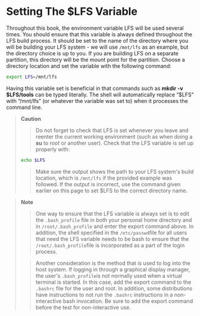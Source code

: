 # Setting The \$LFS Variable

Throughout this book, the environment variable LFS will be used several times. You should ensure that this variable is always defined throughout the LFS build process. It should be set to the name of the directory where you will be building your LFS system - we will use `/mnt/lfs` as an example, but the directory choice is up to you. If you are building LFS on a separate partition, this directory will be the mount point for the partition. Choose a directory location and set the variable with the following command:

```sh
export LFS=/mnt/lfs
```

Having this variable set is beneficial in that commands such as **mkdir -v \$LFS/tools** can be typed literally. The shell will automatically replace “\$LFS” with “/mnt/lfs” (or whatever the variable was set to) when it processes the command line.

> **Caution**
>
> > Do not forget to check that LFS is set whenever you leave and reenter the current working environment (such as when doing a **su** to _root_ or another user). Check that the LFS variable is set up properly with:
>
> ```sh
> echo $LFS
> ```
>
> > Make sure the output shows the path to your LFS system's build location, which is `/mnt/lfs` if the provided example was followed. If the output is incorrect, use the command given earlier on this page to set \$LFS to the correct directory name.

> **Note**
>
> > One way to ensure that the LFS variable is always set is to edit the `.bash_profile` file in both your personal home directory and in `/root/.bash_profile` and enter the export command above. In addition, the shell specified in the `/etc/passwd`file for all users that need the LFS variable needs to be bash to ensure that the `/root/.bash_profile`file is incorporated as a part of the login process.
>
> > Another consideration is the method that is used to log into the host system. If logging in through a graphical display manager, the user's `.bash_profile`is not normally used when a virtual terminal is started. In this case, add the export command to the `.bashrc` file for the user and root. In addition, some distributions have instructions to not run the `.bashrc` instructions in a non-interactive bash invocation. Be sure to add the export command before the test for non-interactive use.
